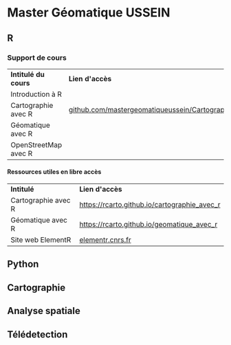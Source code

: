 # Master Géomatique USSEIN 

## R

### Support de cours

<table>
  <tr>
    <td><b>Intitulé du cours</b></td>
    <td><b>Lien d'accès</b></td>
    <td><b>Auteur(s)</b></td>
  </tr>
  <tr>
    <td>Introduction à R</a></td>
    <td><a href=""></a></td>
    <td></td>
  </tr>
  <tr>
    <td>Cartographie avec R</a></td>
    <td><a href="https://github.com/mastergeomatiqueussein/Cartographie_avec_R">github.com/mastergeomatiqueussein/Cartographie_avec_R</a></td>
    <td>Hugues Pecout</td>
  </tr>
  <tr>
    <td>Géomatique avec R</a></td>
    <td><a href=""></a></td>
    <td>Hugues Pecout</td>
  </tr>
  <tr>
    <td>OpenStreetMap avec R</a></td>
    <td><a href=""></a></td>
    <td>Hugues Pecout</td>
  </tr>
</table>

#### Ressources utiles en libre accès

<table>
  <tr>
    <td><b>Intitulé</b></td>
    <td><b>Lien d'accès</b></td>
  </tr>
  <tr>
    <td>Cartographie avec R</td>
    <td><a href="https://rcarto.github.io/cartographie_avec_r/">https://rcarto.github.io/cartographie_avec_r</a></td>
  </tr>
  <tr>
    <td>Géomatique avec R</td>
    <td><a href="https://rcarto.github.io/geomatique_avec_r/">https://rcarto.github.io/geomatique_avec_r</a></td>
  </tr>
  <tr>
    <td>Site web ElementR</td>
    <td><a href="https://elementr.cnrs.fr/">elementr.cnrs.fr</a></td>
  </tr>
</table>

## Python

## Cartographie

## Analyse spatiale

## Télédetection






